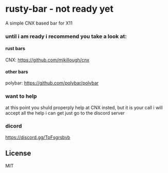 # rusty-bar - not ready yet

A simple CNX based bar for X11

### until i am ready i recommend you take a look at:
#### rust bars 
CNX: https://github.com/mjkillough/cnx

#### other bars
polybar: https://github.com/polybar/polybar

### want to help
at this point you shuld properply help at CNX insted, but it is your call 
i will accept all the help i can get just go to the discord server

### dicord
https://discord.gg/TpFsgrsbvb
## License

MIT
